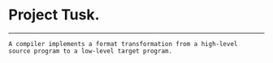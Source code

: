 # Project Tusk.

---

~~~
A compiler implements a format transformation from a high-level 
source program to a low-level target program.
~~~